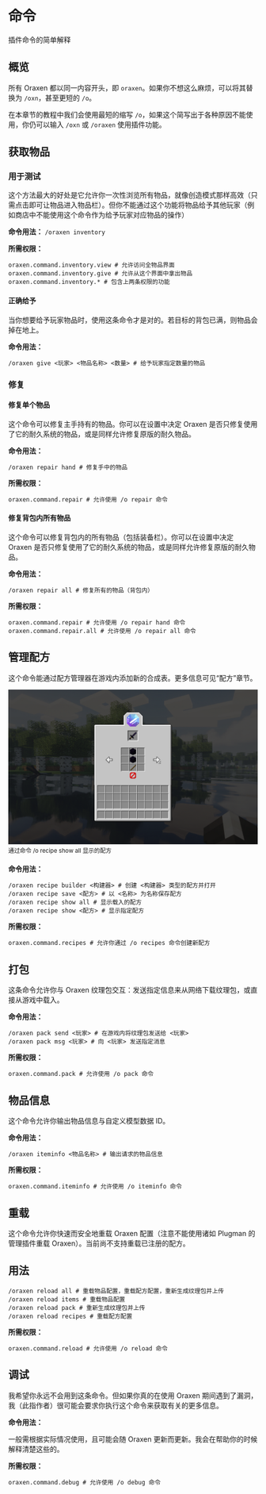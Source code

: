 # 命令
插件命令的简单解释

## 概览

所有 Oraxen 都以同一内容开头，即 `oraxen`。如果你不想这么麻烦，可以将其替换为 `/oxn`，甚至更短的 `/o`。

在本章节的教程中我们会使用最短的缩写 `/o`，如果这个简写出于各种原因不能使用，你仍可以输入 `/oxn` 或 `/oraxen` 使用插件功能。

## 获取物品

### 用于测试

这个方法最大的好处是它允许你一次性浏览所有物品，就像创造模式那样高效（只需点击即可让物品进入物品栏）。但你不能通过这个功能将物品给予其他玩家（例如商店中不能使用这个命令作为给予玩家对应物品的操作）

**命令用法：** `/oraxen inventory`

**所需权限：**

```
oraxen.command.inventory.view # 允许访问全物品界面
oraxen.command.inventory.give # 允许从这个界面中拿出物品
oraxen.command.inventory.* # 包含上两条权限的功能
```

#### 正确给予

当你想要给予玩家物品时，使用这条命令才是对的。若目标的背包已满，则物品会掉在地上。

**命令用法：**

```
/oraxen give <玩家> <物品名称> <数量> # 给予玩家指定数量的物品
```

### 修复

#### 修复单个物品

这个命令可以修复主手持有的物品。你可以在设置中决定 Oraxen 是否只修复使用了它的耐久系统的物品，或是同样允许修复原版的耐久物品。

**命令用法：**

```
/oraxen repair hand # 修复手中的物品
```

**所需权限：**

```
oraxen.command.repair # 允许使用 /o repair 命令
```

#### 修复背包内所有物品

这个命令可以修复背包内的所有物品（包括装备栏）。你可以在设置中决定 Oraxen 是否只修复使用了它的耐久系统的物品，或是同样允许修复原版的耐久物品。

**命令用法：**

```
/oraxen repair all # 修复所有的物品（背包内）
```

**所需权限：**

```
oraxen.command.repair # 允许使用 /o repair hand 命令
oraxen.command.repair.all # 允许使用 /o repair all 命令
```

## 管理配方

这个命令能通过配方管理器在游戏内添加新的合成表。更多信息可见“配方”章节。

![img](images/image.png)
<br><sup>通过命令 /o recipe show all 显示的配方</sup>

**命令用法：**

```
/oraxen recipe builder <构建器> # 创建 <构建器> 类型的配方并打开
/oraxen recipe save <配方> # 以 <名称> 为名称保存配方
/oraxen recipe show all # 显示载入的配方
/oraxen recipe show <配方> # 显示指定配方
```

**所需权限：**

```
oraxen.command.recipes # 允许你通过 /o recipes 命令创建新配方
```

## 打包

这条命令允许你与 Oraxen 纹理包交互：发送指定信息来从网络下载纹理包，或直接从游戏中载入。

**命令用法：**

```
/oraxen pack send <玩家> # 在游戏内将纹理包发送给 <玩家>
/oraxen pack msg <玩家> # 向 <玩家> 发送指定消息
```

**所需权限：**

```
oraxen.command.pack # 允许使用 /o pack 命令
```

## 物品信息

这个命令允许你输出物品信息与自定义模型数据 ID。

**命令用法：**

```
/oraxen iteminfo <物品名称> # 输出请求的物品信息
```

**所需权限：**

```
oraxen.command.iteminfo # 允许使用 /o iteminfo 命令
```

## 重载

这个命令允许你快速而安全地重载 Oraxen 配置（注意不能使用诸如 Plugman 的管理插件重载 Oraxen）。当前尚不支持重载已注册的配方。

## 用法

```
/oraxen reload all # 重载物品配置，重载配方配置，重新生成纹理包并上传
/oraxen reload items # 重载物品配置
/oraxen reload pack # 重新生成纹理包并上传
/oraxen reload recipes # 重载配方配置
```

**所需权限：**

```
oraxen.command.reload # 允许使用 /o reload 命令
```

## 调试

我希望你永远不会用到这条命令。但如果你真的在使用 Oraxen 期间遇到了漏洞，我（此指作者）很可能会要求你执行这个命令来获取有关的更多信息。

**命令用法：**

一般需根据实际情况使用，且可能会随 Oraxen 更新而更新。我会在帮助你的时候解释清楚这些的。

**所需权限：**

```
oraxen.command.debug # 允许使用 /o debug 命令
```